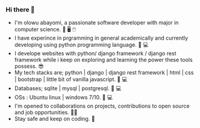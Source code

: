 ### Hi there 👋
* I'm olowu abayomi, a passionate software developer with major in computer science. 📔 🖥️ 🖱️
* I have experince in prgramming in general academically and currently developing using python programming language. 🐍 💻
* I develope websites with python/ django framework / django rest framework while i keep on exploring and learning the power these tools possess. 😎
* My tech stacks are; python | django | django rest framework | html | css | bootstrap | little bit of vanilla javascript. 🧰 💻
* Databases; sqlite | mysql | postgresql. 🧰 💻
* OSs : Ubuntu linux | windows 7/10. 🧰 💻
* I'm opened to collaborations on projects, contributions to open source and job opportunities. 👨‍💼
* Stay safe and keep on coding. 🗽

